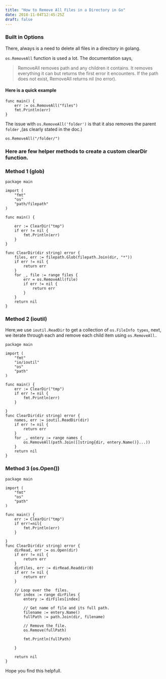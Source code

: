 ```yaml
---
title: "How to Remove All Files in a Directory in Go"
date: 2018-11-04T12:45:25Z
draft: false
---
```


### Built in Options

There, always is a need to delete all files in a directory in golang.

`os.RemoveAll` function is used a lot. The documentation says,

>RemoveAll removes path and any children it contains. It removes everything it can but returns the first error it encounters. If the path does not exist, RemoveAll returns nil (no error).

#### Here is a quick example
```golang
func main() {
	err := os.RemoveAll("files")
	fmt.Println(err)
}
```

The issue with `os.RemoveAll('folder')`  is that it also removes the parent `folder` ,(as clearly stated in the doc.)
```golang
os.RemoveAll("/folder/")
```

### Here are few helper methods to create a custom clearDir function.

###  Method 1 (glob)

```golang
package main

import (
	"fmt"
	"os"
	"path/filepath"
)

func main() {

	err := ClearDir("tmp")
	if err != nil {
		fmt.Println(err)
	}
}

func ClearDir(dir string) error {
	files, err := filepath.Glob(filepath.Join(dir, "*"))
	if err != nil {
		return err
	}
	for _, file := range files {
		err = os.RemoveAll(file)
		if err != nil {
			return err
		}
	}
	return nil
}
```

###  Method 2 (ioutil)

Here,we use `ioutil.ReadDir` to get a collection of `os.FileInfo types`, 
next, we iterate through each and remove each child item using `os.RemoveAll.`
 

```golang
package main

import (
	"fmt"
	"io/ioutil"
	"os"
	"path"
)

func main() {
	err := ClearDir("tmp")
	if err != nil {
		fmt.Println(err)
	}

}
func ClearDir(dir string) error {
	names, err := ioutil.ReadDir(dir)
	if err != nil {
		return err
	}
	for _, entery := range names {
		os.RemoveAll(path.Join([]string{dir, entery.Name()}...))
	}
	return nil
}
```

###  Method 3 (os.Open())


```golang
package main

import (
	"fmt"
	"os"
	"path"
)

func main() {
	err := ClearDir("tmp")
	if err!=nil{
		fmt.Println(err)
	}
	
}
func ClearDir(dir string) error {
	dirRead, err := os.Open(dir)
	if err != nil {
		return err
	}
	dirFiles, err := dirRead.Readdir(0)
	if err != nil {
		return err
	}

	// Loop over the  files.
	for index := range dirFiles {
		entery := dirFiles[index]

		// Get name of file and its full path.
		filename := entery.Name()
		fullPath := path.Join(dir, filename)

		// Remove the file.
		os.Remove(fullPath)

		fmt.Println(fullPath)

	}

	return nil
}

```

Hope you find this helpfull.
